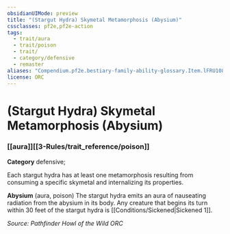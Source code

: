 ```yaml
---
obsidianUIMode: preview
title: "(Stargut Hydra) Skymetal Metamorphosis (Abysium)"
cssclasses: pf2e,pf2e-action
tags:
  - trait/aura
  - trait/poison
  - trait/
  - category/defensive
  - remaster
aliases: "Compendium.pf2e.bestiary-family-ability-glossary.Item.lFRU108HnGlnMwqS"
license: ORC
---
```

# (Stargut Hydra) Skymetal Metamorphosis (Abysium)

### [[aura]][[3-Rules/trait_reference/poison]]

**Category** defensive; 




Each stargut hydra has at least one metamorphosis resulting from consuming a specific skymetal and internalizing its properties.

**Abysium** (aura, poison) The stargut hydra emits an aura of nauseating radiation from the abysium in its body. Any creature that begins its turn within 30 feet of the stargut hydra is [[Conditions/Sickened|Sickened 1]].

*Source: Pathfinder Howl of the Wild*
*ORC*